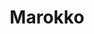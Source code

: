 ---
title: "Marokko"
introtext: "Marokko is een prachtig land in het uiterste noordwesten van Afrika. Bezoek de koningssteden Fèz, Meknès, Marrakesh en Rabat met de prachtige paleizen en de herkenbare soeks, waar het vooral in Marrakesh erg chaotisch en druk kan zijn. Vergeet ook zeker niet om te ontsnappen aan deze drukte."
introimage: "https://lh3.googleusercontent.com/GAwRud8WVdtMaW7ep2Y4Lg73es1BgzEqmR7lQDegCGcXXlzjMeHMqxxjNfTxM9rCmq33uaW21k0yKOvozYRuaZ0u937F1_RQMCnwC56S0Zfy2fXCvfuniRLNYeQNgHnPVcU8Dz5cTw=w800"
surface: "447.000"
inhabitants: "35.800.000"
rate: "10,56"
valuta: "dirham"
main_text: "Maak een mooie reis door de bergen richting de woestijn. Reis langs de ruige Dadès kloven en maak een stop bij het prachtige stadje Aït-Ben-Haddou, wat als filmdecor dient voor vele films en series, waaronder Game of Thrones. Maak in de Sahara een kamelentocht en overnacht in een tentenkamp midden in de woestijn. In Marokko kijk je daadwerkelijk je ogen uit!"
fact_one_text: ""
fact_two_text: ""
bigmac_index: ""
images: "https://lh3.googleusercontent.com/AgzMd1R-7aVMzPiRKOLcHvNdPsgrm50L-nPUXXj8Iw8tnxp8gpqEdiLy6j7DWLADICqe0HA0G02HRont-Saj5nAQGkE_IuHV9KOCTQXtPwRPm3I24YziLATmCxQvYbWAnDmRhsEn5Q=w800|https://lh3.googleusercontent.com/yMrs-tRQda16WqNgNOxh5isGHqrnyRXUuX4LjRVS_OF6fmBJarKLdaXpFOE1jeuBDG5ADwJALRp1WkYe9Oyy1cr1EXadjWTOJgvrlgWdRdJl_zd81aA25NE8Jn1ZLPXTRqEf6ZLBCQ=w800|https://lh3.googleusercontent.com/V0sEs2fnU_vDvkUmil7zhU6U-kHQMQfeKvB33EayzG-sGsYmB4tJVEKFC77oiIXipPif-R0zkiW7Bo8IxGmubmU5h3b9r9I1-DMAoieq0cYNSm80qdSVrZo0TrTarPsFYVigBm6FEw=w800|https://lh3.googleusercontent.com/PA0L3-4qIggrNEs5vO2Tckv4Jd2DgSmH5mYkujeKHOyAmlOoM9SSi7Vpi_ezksGrMEgaKq0Od1gYZ9CxcPRZhsaNXIDo4tTd9Y8g7fgXwdiqHPY30j-1cG0DZIJGC5NamBcpyO0Z7Q=w800"
flight_button_title: "Check vluchtprijzen Marokko"
flight_button_url: "https://lt45.net/c/?si=11986&li=1528136&wi=335922&ws=&dl=transport%2Fflights%2Fnl%2Fma%2F%3Flocale%3Dnl-NL%26currency%3DEUR%26market%3DNL"
inspiration_url: "https://partner.bol.com/click/click?p=2&t=url&s=1025999&f=TXL&url=https%3A%2F%2Fwww.bol.com%2Fnl%2Ff%2Flonely-planet-morocco%2F36351186%2F&name=Morocco%2012%20LP%2C%20Lonely%20Planet"
country_code: "ma"
hotels_url: "https://www.booking.com/country/ma.nl.html?aid=1837623"
continent: "Afrika"
---